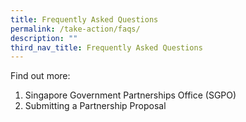 ```yaml
---
title: Frequently Asked Questions
permalink: /take-action/faqs/
description: ""
third_nav_title: Frequently Asked Questions
---
```

Find out more:

1. Singapore Government Partnerships Office (SGPO) 
2. Submitting a Partnership Proposal